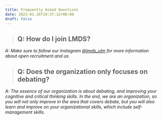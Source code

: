 ```yaml
---
title: Frequently Asked Questions
date: 2023-01-26T19:37:12+08:00
draft: false
---
```

> ## **Q﻿: How do I join LMDS?**

*A: Make sure to follow our Instagram [@lmds_ulm](https://www.instagram.com/lmds_ulm/) for more information about open recruitment and us.*

> ## **Q﻿: Does the organization only focuses on debating?**

*A: The essence of our organization is about debating, and improving your cognitive and critical thinking skills. In the end, we are an organization, so you will not only improve in the area that covers debate, but you will also learn and improve on your organizational skills, which include self-management skills.*